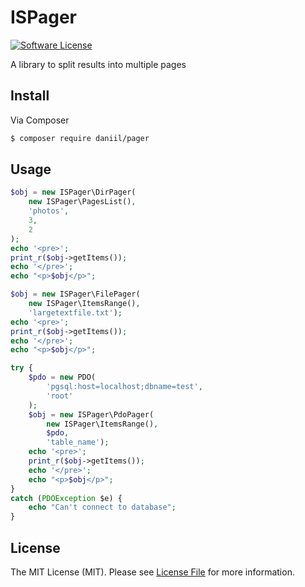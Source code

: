 # ISPager

[![Software License](https://img.shields.io/badge/license-MIT-brightgreen.svg?style=flat-square)](LICENSE.md)

А library to split results into multiple pages

## Install

Via Composer

```bash
$ composer require daniil/pager 
```

## Usage

```php
$obj = new ISPager\DirPager(
    new ISPager\PagesList(),
    'photos',
    3,
    2
);
echo '<pre>';
print_r($obj->getItems());
echo '</pre>';
echo "<p>$obj</p>";
```

```php
$obj = new ISPager\FilePager(
    new ISPager\ItemsRange(),
    'largetextfile.txt');
echo '<pre>';
print_r($obj->getItems());
echo '</pre>';
echo "<p>$obj</p>";
```

```php
try {
    $pdo = new РDО(
        'pgsql:host=localhost;dbname=test',
        'root'
    );
    $obj = new ISPager\PdoPager(
        new ISPager\ItemsRange(),
        $pdo,
        'table_name');
    echo '<pre>';
    print_r($obj->getItems());
    echo '</pre>';
    echo "<p>$obj</p>";
}
catch (PDOException $е) {
    echo "Can't connect to database";
}
```

## License

The MIT License (MIT). Please see [License File](https://github.com/dnoegel/php-xdg-base-dir/blob/master/LICENSE) for more information. 
